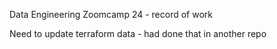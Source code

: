 Data Engineering Zoomcamp 24 - record of work

Need to update terraform data - had done that in another repo